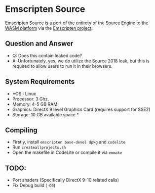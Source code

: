 # Emscripten Source
Emscripten Source is a port of the entirety of the Source Engine to the [WASM platform](https://webassembly.org/) via the [Emscripten project](https://github.com/emscripten-core/emscripten/).

## Question and Answer
- Q: Does this contain leaked code?
- A: Unfortunately, yes, we do utilize the Source 2018 leak, but this is required to allow users to run it in their browsers.

## System Requirements
- *OS : Linux
- Processor: 3 Ghz.
- Memory: 4-5 GB RAM.
- Graphics: DirectX 9 level Graphics Card (requires support for SSE2)
- Storage: 10 GB available space.*

## Compiling
- Firstly, install `emscripten base-devel dpkg` and `codelite`
- Run `createallprojects.sh`
- Open the makefile in CodeLite or compile it via `emmake`


## TODO:
- Port shaders (Specifically DirectX 9-10 related calls)
- Fix Debug build (`-O0`)
